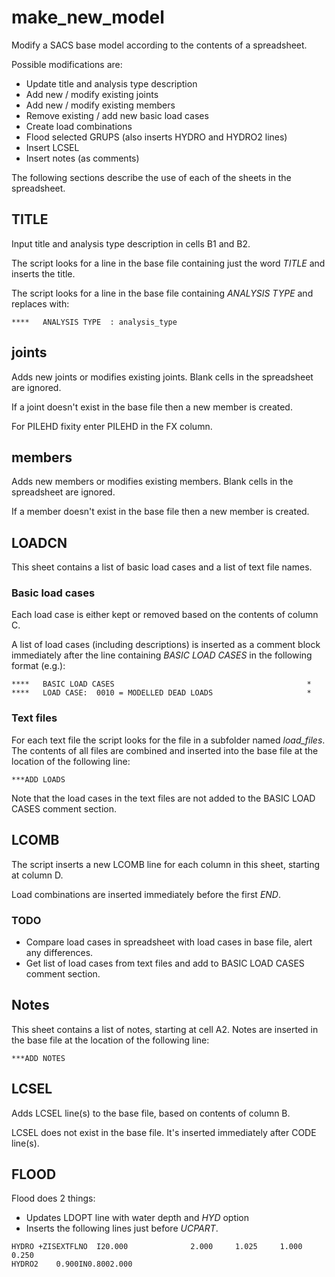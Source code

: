 # make_new_model
Modify a SACS base model according to the contents of a spreadsheet.

Possible modifications are:

- Update title and analysis type description
- Add new / modify existing joints
- Add new / modify existing members
- Remove existing / add new basic load cases
- Create load combinations
- Flood selected GRUPS (also inserts HYDRO and HYDRO2 lines)
- Insert LCSEL
- Insert notes (as comments)

The following sections describe the use of each of the sheets in the spreadsheet.

## TITLE
Input title and analysis type description in cells B1 and B2.

The script looks for a line in the base file containing just the word *TITLE* and inserts the title.

The script looks for a line in the base file containing *ANALYSIS TYPE* and replaces with:

~~~
****   ANALYSIS TYPE  : analysis_type
~~~

## joints
Adds new joints or modifies existing joints. Blank cells in the spreadsheet are ignored.

If a joint doesn't exist in the base file then a new member is created.

For PILEHD fixity enter PILEHD in the FX column.

## members
Adds new members or modifies existing members. Blank cells in the spreadsheet are ignored.

If a member doesn't exist in the base file then a new member is created.

## LOADCN
This sheet contains a list of basic load cases and a list of text file names.

### Basic load cases
Each load case is either kept or removed based on the contents of column C.

A list of load cases (including descriptions) is inserted as a comment block immediately after the line containing *BASIC LOAD CASES* in the following format (e.g.):

~~~
****   BASIC LOAD CASES                                           *
****   LOAD CASE:  0010 = MODELLED DEAD LOADS                     *
~~~

### Text files
For each text file the script looks for the file in a subfolder named *load_files*. The contents of all files are combined and inserted into the base file at the location of the following line:

~~~
***ADD LOADS
~~~

Note that the load cases in the text files are not added to the BASIC LOAD CASES comment section.

## LCOMB
The script inserts a new LCOMB line for each column in this sheet, starting at column D.

Load combinations are inserted immediately before the first *END*.

### TODO

- Compare load cases in spreadsheet with load cases in base file, alert any differences.
- Get list of load cases from text files and add to BASIC LOAD CASES comment section.

## Notes
This sheet contains a list of notes, starting at cell A2. Notes are inserted in the base file at the location of the following line:

~~~
***ADD NOTES
~~~

## LCSEL
Adds LCSEL line(s) to the base file, based on contents of column B.

LCSEL does not exist in the base file. It's inserted immediately after CODE line(s).

## FLOOD
Flood does 2 things:

- Updates LDOPT line with water depth and *HYD* option
- Inserts the following lines just before *UCPART*.

~~~
HYDRO +ZISEXTFLNO  I20.000              2.000     1.025     1.000     0.250
HYDRO2    0.900IN0.8002.000
~~~
